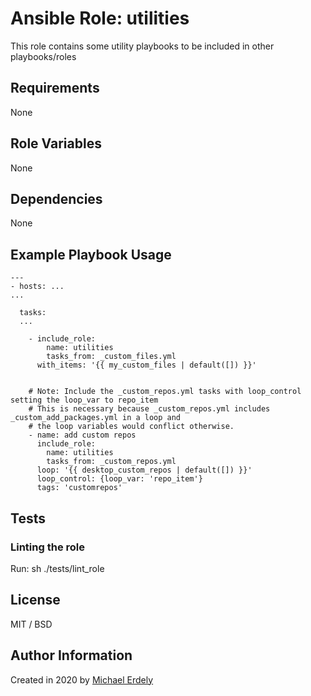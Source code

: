 # Ansible Role: utilities

This role contains some utility playbooks to be included in other playbooks/roles

## Requirements

None

## Role Variables

None

## Dependencies

None

## Example Playbook Usage

    ---
    - hosts: ...
    ...

      tasks:
      ...

        - include_role:
            name: utilities
            tasks_from: _custom_files.yml
          with_items: '{{ my_custom_files | default([]) }}'


        # Note: Include the _custom_repos.yml tasks with loop_control setting the loop_var to repo_item
        # This is necessary because _custom_repos.yml includes _custom_add_packages.yml in a loop and
        # the loop variables would conflict otherwise.
        - name: add custom repos
          include_role:
            name: utilities
            tasks_from: _custom_repos.yml
          loop: '{{ desktop_custom_repos | default([]) }}'
          loop_control: {loop_var: 'repo_item'}
          tags: 'customrepos'

## Tests

### Linting the role

Run: sh ./tests/lint_role

## License

MIT / BSD

## Author Information

Created in 2020 by [Michael Erdely](mike@erdelynet.com)
